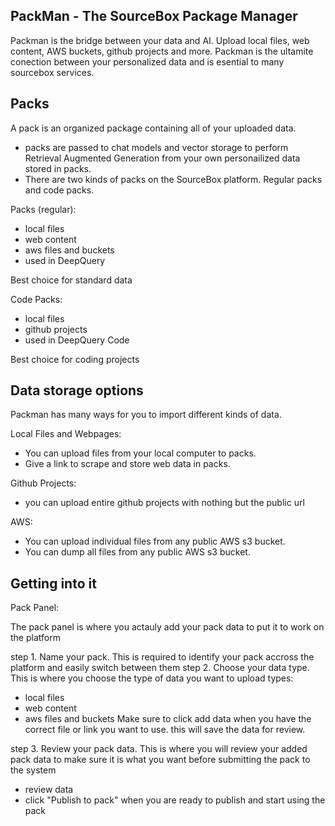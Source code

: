 ## PackMan - The SourceBox Package Manager

Packman is the bridge between your data and AI. Upload local files, web content, AWS buckets, github projects and more. Packman is the ultamite conection between your personalized data and is esential to many sourcebox services.


## Packs

A pack is an organized package containing all of your uploaded data.

- packs are passed to chat models and vector storage to perform Retrieval Augmented Generation from your own personailized data stored in packs.
- There are two kinds of packs on the SourceBox platform. Regular packs and code packs.

Packs (regular):
- local files
- web content
- aws files and buckets
- used in DeepQuery

Best choice for standard data

Code Packs:

- local files
- github projects
- used in DeepQuery Code

Best choice for coding projects

## Data storage options

Packman has many ways for you to import different kinds of data.

Local Files and Webpages:
- You can upload files from your local computer to packs.
- Give a link to scrape and store web data in packs.

Github Projects:
- you can upload entire github projects with nothing but the public url

AWS:
- You can upload individual files from any public AWS s3 bucket.
- You can dump all files from any public AWS s3 bucket.

## Getting into it

Pack Panel:

The pack panel is where you actauly add your pack data to put it to work on the platform

step 1. Name your pack. This is required to identify your pack accross the platform and easily switch between them
step 2. Choose your data type. This is where you choose the type of data you want to upload
types:
- local files
- web content
- aws files and buckets
Make sure to click add data when you have the correct file or link you want to use. this will save the data for review.

step 3. Review your pack data. This is where you will review your added pack data to make sure it is what you want before submitting the pack to the system
- review data
- click "Publish to pack" when you are ready to publish and start using the pack




